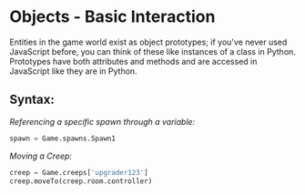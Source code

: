 # Objects - Basic Interaction

Entities in the game world exist as object prototypes; if you've never used JavaScript before, you can think of these like instances of a class in Python. Prototypes have both attributes and methods and are accessed in JavaScript like they are in Python.

## Syntax:

_Referencing a specific spawn through a variable:_

```python
spawn = Game.spawns.Spawn1
```

_Moving a Creep:_

```python
creep = Game.creeps['upgrader123']
creep.moveTo(creep.room.controller)
```

